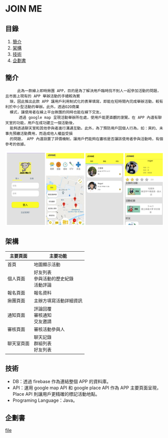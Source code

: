 # JOIN ME
## 目錄
   1. [簡介](README.md#簡介)
   2. [架構](README.md#架構)
   3. [技術](README.md#技術)
   4. [企劃書](README.md#企劃書)
## 簡介
      
      　　此為一款線上即時揪團 APP，目的是為了解決用戶臨時找不到人一起參加活動的問題，且市面上現有的 APP 舉辦活動的手續較為繁
      瑣，因此推出此款 APP 讓用戶利用制式化的表單填寫，即能在短時間內完成舉辦活動，較有利於中小型活動的舉辦。此外，透過O2O商業
      模式，讓使用者在線上平台揪團的同時也能在線下交友。
          透過 google map 呈現活動舉辦所在處，使用戶能更直觀的瀏覽。在 APP 內還有聊天室的功能，用戶在成功建立一個活動後，
      能夠透過聊天室和其他參與者進行溝通互動。此外，為了預防用戶因個人行為，如：爽約、未事先預繳活動費用，而造成他人權益受損
      的問題， APP 內還設置了評價機制，讓用戶們能夠在審核是否讓該使用者參與活動時，有個參考的依據。        
      
![image](https://github.com/ziyen0807/joinme--/blob/main/%E5%9C%96%E7%89%871.png)     
## 架構
| 主要頁面        | 主要功能           |
| ------------- |-------------|
|     首頁     |  地圖顯示活動  |
|    個人頁面   | 好友列表<br>參與活動的歷史紀錄<br>活動評論
|    報名頁面   | 報名資料
揪團頁面        | 主辦方填寫活動詳細資訊
通知頁面        | 評論回覆<br>審核通知<br>交友邀請
審核頁面        | 審核活動參與人
聊天室頁面      | 聊天記錄<br>群組列表<br>好友列表
## 技術
   * DB：透過 firebase 作為連結整個 APP 的資料庫。
   * API：運用 google map API 和 google place API 作為 APP 主要頁面呈現， Place API 則讓用戶更精確的標記活動地點。
   * Programing Language：Java。
## 企劃書
[file](https://github.com/ziyen0807/joinme--/blob/main/joinme.docx?raw=true) 
